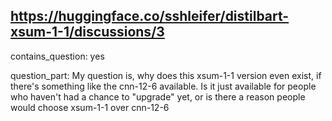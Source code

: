 ## https://huggingface.co/sshleifer/distilbart-xsum-1-1/discussions/3

contains_question: yes

question_part: My question is, why does this xsum-1-1 version even exist, if there's something like the cnn-12-6 available. Is it just available for people who haven't had a chance to "upgrade" yet, or is there a reason people would choose xsum-1-1 over cnn-12-6